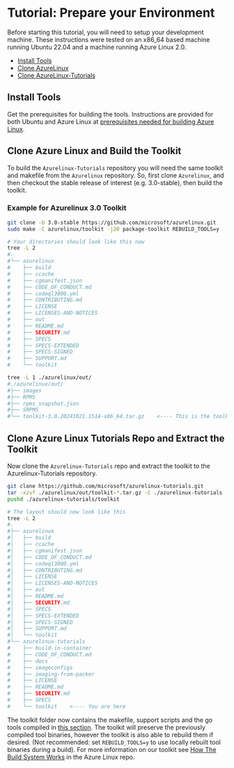 # Tutorial: Prepare your Environment

Before starting this tutorial, you will need to setup your development machine.  These instructions were tested on an x86_64 based machine running Ubuntu 22.04 and a machine running Azure Linux 2.0.

- [Install Tools](#install-tools)
- [Clone AzureLinux](#clone-azure-linux-and-build-the-toolkit)
- [Clone AzureLinux-Tutorials](#clone-azure-linux-tutorials-repo-and-extract-the-toolkit)

## Install Tools

Get the prerequisites for building the tools. Instructions are provided for both Ubuntu and Azure Linux at [prerequisites needed for building Azure Linux](https://github.com/microsoft/azurelinux/blob/-/toolkit/docs/building/prerequisites.md).

## Clone Azure Linux and Build the Toolkit

To build the `Azurelinux-Tutorials` repository you will need the same toolkit and makefile from the `Azurelinux` repository.  So, first clone `Azurelinux`, and then checkout the stable release of interest (e.g. 3.0-stable), then build the toolkit.

### Example for Azurelinux 3.0 Toolkit

```bash
git clone -b 3.0-stable https://github.com/microsoft/azurelinux.git
sudo make -C azurelinux/toolkit -j20 package-toolkit REBUILD_TOOLS=y
```

```bash
# Your directories should look like this now
tree -L 2
#.
#└── azurelinux
#    ├── build
#    ├── ccache
#    ├── cgmanifest.json
#    ├── CODE_OF_CONDUCT.md
#    ├── codeql3000.yml
#    ├── CONTRIBUTING.md
#    ├── LICENSE
#    ├── LICENSES-AND-NOTICES
#    ├── out
#    ├── README.md
#    ├── SECURITY.md
#    ├── SPECS
#    ├── SPECS-EXTENDED
#    ├── SPECS-SIGNED
#    ├── SUPPORT.md
#    └── toolkit

tree -L 1 ./azurelinux/out/
#./azurelinux/out/
#├── images
#├── RPMS
#├── rpms_snapshot.json
#├── SRPMS
#└── toolkit-3.0.20241021.1514-x86_64.tar.gz    <---- This is the toolkit that was built
```

## Clone Azure Linux Tutorials Repo and Extract the Toolkit

Now clone the `Azurelinux-Tutorials` repo and extract the toolkit to the Azurelinux-Tutorials repository.

```bash
git clone https://github.com/microsoft/azurelinux-tutorials.git
tar -xzvf ./azurelinux/out/toolkit-*.tar.gz -C ./azurelinux-tutorials
pushd ./azurelinux-tutorials/toolkit
```

```bash
# The layout should now look like this
tree -L 2
#.
#├── azurelinux
#│   ├── build
#│   ├── ccache
#│   ├── cgmanifest.json
#│   ├── CODE_OF_CONDUCT.md
#│   ├── codeql3000.yml
#│   ├── CONTRIBUTING.md
#│   ├── LICENSE
#│   ├── LICENSES-AND-NOTICES
#│   ├── out
#│   ├── README.md
#│   ├── SECURITY.md
#│   ├── SPECS
#│   ├── SPECS-EXTENDED
#│   ├── SPECS-SIGNED
#│   ├── SUPPORT.md
#│   └── toolkit
#└── azurelinux-tutorials
#    ├── build-in-container
#    ├── CODE_OF_CONDUCT.md
#    ├── docs
#    ├── imageconfigs
#    ├── imaging-from-packer
#    ├── LICENSE
#    ├── README.md
#    ├── SECURITY.md
#    ├── SPECS
#    └── toolkit    <---- You are here
```

The toolkit folder now contains the makefile, support scripts and the go tools compiled in [this section](#clone-azure-linux-and-build-the-toolkit). The toolkit will preserve the previously compiled tool binaries, however the toolkit is also able to rebuild them if desired. (Not recommended: set `REBUILD_TOOLS=y` to use locally rebuilt tool binaries during a build). For more information on our toolkit see [How The Build System Works](https://github.com/microsoft/azurelinux/blob/-/toolkit/docs/how_it_works/0_intro.md) in the Azure Linux repo.  
